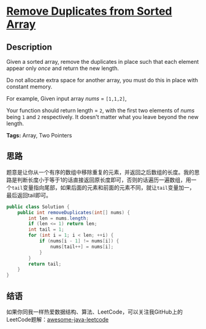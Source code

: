 # [Remove Duplicates from Sorted Array][title]

## Description

Given a sorted array, remove the duplicates in place such that each element appear only *once* and return the new length.

Do not allocate extra space for another array, you must do this in place with constant memory.

For example,
Given input array *nums* = `[1,1,2]`,

Your function should return length = `2`, with the first two elements of *nums* being `1` and `2` respectively. It doesn't matter what you leave beyond the new length.

**Tags:** Array, Two Pointers


## 思路

题意是让你从一个有序的数组中移除重复的元素，并返回之后数组的长度。我的思路是判断长度小于等于1的话直接返回原长度即可，否则的话遍历一遍数组，用一个`tail`变量指向尾部，如果后面的元素和前面的元素不同，就让`tail`变量加一，最后返回tail即可。

``` java
public class Solution {
    public int removeDuplicates(int[] nums) {
        int len = nums.length;
        if (len <= 1) return len;
        int tail = 1;
        for (int i = 1; i < len; ++i) {
            if (nums[i - 1] != nums[i]) {
                nums[tail++] = nums[i];
            }
        }
        return tail;
    }
}
```


## 结语

如果你同我一样热爱数据结构、算法、LeetCode，可以关注我GitHub上的LeetCode题解：[awesome-java-leetcode][ajl]



[title]: https://leetcode.com/problems/remove-duplicates-from-sorted-array
[ajl]: https://github.com/Blankj/awesome-java-leetcode
